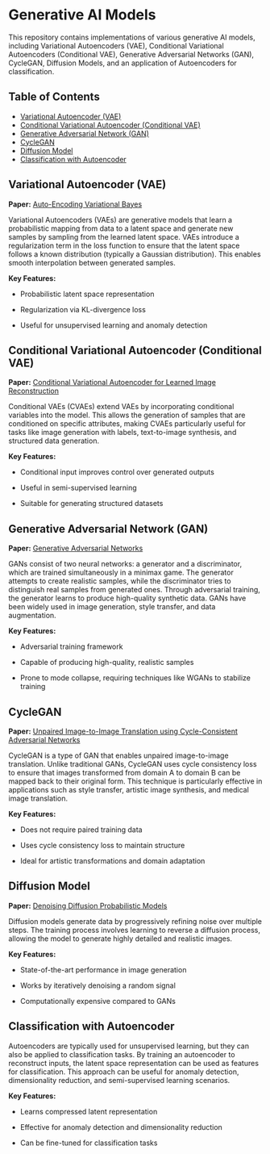# Generative AI Models

This repository contains implementations of various generative AI models, including Variational Autoencoders (VAE), Conditional Variational Autoencoders (Conditional VAE), Generative Adversarial Networks (GAN), CycleGAN, Diffusion Models, and an application of Autoencoders for classification.

## Table of Contents
- [Variational Autoencoder (VAE)](#variational-autoencoder-vae)
- [Conditional Variational Autoencoder (Conditional VAE)](#conditional-variational-autoencoder-conditional-vae)
- [Generative Adversarial Network (GAN)](#generative-adversarial-network-gan)
- [CycleGAN](#cyclegan)
- [Diffusion Model](#diffusion-model)
- [Classification with Autoencoder](#classification-with-autoencoder)

## Variational Autoencoder (VAE)
**Paper:** [Auto-Encoding Variational Bayes](https://arxiv.org/abs/1312.6114)

Variational Autoencoders (VAEs) are generative models that learn a probabilistic mapping from data to a latent space and generate new samples by sampling from the learned latent space. VAEs introduce a regularization term in the loss function to ensure that the latent space follows a known distribution (typically a Gaussian distribution). This enables smooth interpolation between generated samples.

**Key Features:**

* Probabilistic latent space representation

* Regularization via KL-divergence loss

* Useful for unsupervised learning and anomaly detection

## Conditional Variational Autoencoder (Conditional VAE)
**Paper:** [Conditional Variational Autoencoder for Learned Image Reconstruction](https://arxiv.org/abs/2110.11681)

Conditional VAEs (CVAEs) extend VAEs by incorporating conditional variables into the model. This allows the generation of samples that are conditioned on specific attributes, making CVAEs particularly useful for tasks like image generation with labels, text-to-image synthesis, and structured data generation.

**Key Features:**

* Conditional input improves control over generated outputs

* Useful in semi-supervised learning

* Suitable for generating structured datasets

## Generative Adversarial Network (GAN)
**Paper:** [Generative Adversarial Networks](https://arxiv.org/abs/1406.2661)

GANs consist of two neural networks: a generator and a discriminator, which are trained simultaneously in a minimax game. The generator attempts to create realistic samples, while the discriminator tries to distinguish real samples from generated ones. Through adversarial training, the generator learns to produce high-quality synthetic data. GANs have been widely used in image generation, style transfer, and data augmentation.

**Key Features:**

* Adversarial training framework

* Capable of producing high-quality, realistic samples

* Prone to mode collapse, requiring techniques like WGANs to stabilize training



## CycleGAN
**Paper:** [Unpaired Image-to-Image Translation using Cycle-Consistent Adversarial Networks](https://arxiv.org/abs/1703.10593)

CycleGAN is a type of GAN that enables unpaired image-to-image translation. Unlike traditional GANs, CycleGAN uses cycle consistency loss to ensure that images transformed from domain A to domain B can be mapped back to their original form. This technique is particularly effective in applications such as style transfer, artistic image synthesis, and medical image translation.

**Key Features:**

* Does not require paired training data

* Uses cycle consistency loss to maintain structure

* Ideal for artistic transformations and domain adaptation

## Diffusion Model
**Paper:** [Denoising Diffusion Probabilistic Models](https://arxiv.org/abs/2006.11239)

Diffusion models generate data by progressively refining noise over multiple steps. The training process involves learning to reverse a diffusion process, allowing the model to generate highly detailed and realistic images.

**Key Features:**

* State-of-the-art performance in image generation

* Works by iteratively denoising a random signal

* Computationally expensive compared to GANs

## Classification with Autoencoder
Autoencoders are typically used for unsupervised learning, but they can also be applied to classification tasks. By training an autoencoder to reconstruct inputs, the latent space representation can be used as features for classification. This approach can be useful for anomaly detection, dimensionality reduction, and semi-supervised learning scenarios.

**Key Features:**

* Learns compressed latent representation

* Effective for anomaly detection and dimensionality reduction

* Can be fine-tuned for classification tasks

